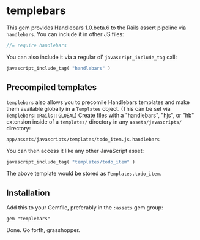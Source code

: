 # templebars

This gem provides Handlebars 1.0.beta.6 to the Rails assert pipeline via `handlebars`. You can include it in other JS files:

```js
//= require handlebars
```

You can also include it via a regular ol' `javascript_include_tag` call:

```ruby
javascript_include_tag( "handlebars" )
```

## Precompiled templates

`templebars` also allows you to precomile Handlebars templates and make them available globally in a `Templates` object. (This can be set via `Templebars::Rails::GLOBAL`) Create files with a "handlebars", "hjs", or "hb" extension inside of a `templates/` directory in any `assets/javascripts/` directory:

```
app/assets/javascripts/templates/todo_item.js.handlebars
```

You can then access it like any other JavaScript asset:

```ruby
javascript_include_tag( "templates/todo_item" )
```

The above template would be stored as `Templates.todo_item`.

## Installation

Add this to your Gemfile, preferably in the `:assets` gem group:

    gem "templebars"

Done. Go forth, grasshopper.

